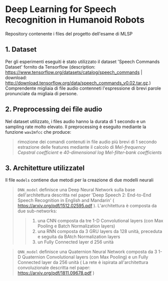 # Deep Learning for Speech Recognition in Humanoid Robots
Repository contenente i files del progetto dell'esame di MLSP

## 1. Dataset
Per gli esperimenti eseguiti è stato utilizzato il dataset 'Speech Commands Dataset' fornito da Tensorflow (description: https://www.tensorflow.org/datasets/catalog/speech_commands | download: http://download.tensorflow.org/data/speech_commands_v0.02.tar.gz.)
Comprendente migliaia di file audio contenneti l'espressione di brevi parole pronunciate da migliaia di persone.

## 2. Preprocessing dei file audio
Nel dataset utilizzato, i files audio hanno la durata di 1 secondo e un sampling rate molto elevato.
Il preprocessing è eseguito mediante la funzione `wav2mfcc` che produce:
> rimozione dei comandi contenuti in file audio più brevi di 1 secondo
> estrazione delle features mediante il calcolo di *Mel-frequency Cepstral coefficient* e *40-dimensional log Mel-filter-bank coefficients*

## 3. Architetture utilizzatel
Il file `models` contiene due metodi per la creazione di due modelli neurali
> `DNN_model` definisce una Deep Neural Network sulla base dell'architettura descritta nel paper 'Deep Speech 2: End-to-End Speech Recognition in
English and Mandarin' ( https://arxiv.org/pdf/1512.02595.pdf ). L'architettura è composta da due sub-networks:
>> 1) una CNN composta da tre 1-D Convolutional layers (con Max Pooling e Batch Normalization layers)
>> 2) una RNN composta da 3 GRU layers da 128 unità, preceduta e seguita da BAtch Normalization layers
>> 3) un Fully Connected layer d 256 unità

> `QNN_model` definisce una Quaternion Neural Network composta da 3 1-D Quaternion Convolutional layers (con Max Pooling) e un Fully Connected layer da 256 unità
( La rete è ispirata all'architettura convoluzionale descritta nel paper: https://arxiv.org/pdf/1811.09678.pdf )

